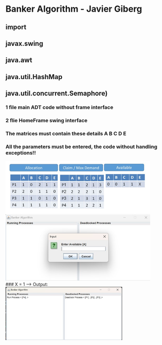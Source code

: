 ﻿# Banker Algorithm - Javier Giberg 
 ## import
 ## javax.swing
 ## java.awt
 ## java.util.HashMap
 ## java.util.concurrent.Semaphore)
 
 ### 1 file main ADT code without frame interface
 
 ### 2 flie HomeFrame swing interface


 ### The matrices must contain these details A B C D E  


 ### All the parameters must be entered, the code without handling exceptions!!
 
 <img width="473" alt="image" src="pic3.jpg" >
 <img width="474" alt="image" src="pic 1.jpg">
 ### X = 1 --> Output:
 <img width="382" alt="image" src="pic2.jpg">



 
 
